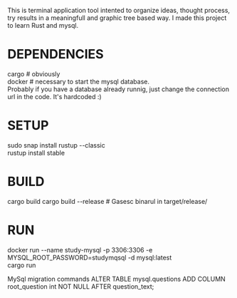This is terminal application tool intented to organize ideas, thought process, try results in a meaningfull and graphic tree based way.
I made this project to learn Rust and mysql.

DEPENDENCIES
============
cargo # obviously  
docker # necessary to start the mysql database.  
Probably if you have a database already runnig, just change the connection url in the code. It's hardcoded :)  

SETUP  
=====  
sudo snap install rustup --classic  
rustup install stable  

BUILD
=====
cargo build
cargo build --release	# Gasesc binarul in target/release/

RUN
===
docker run --name study-mysql -p 3306:3306 -e MYSQL_ROOT_PASSWORD=studymqsql -d mysql:latest  
cargo run  


MySql migration commands
ALTER TABLE mysql.questions ADD COLUMN root_question int NOT NULL AFTER question_text;
